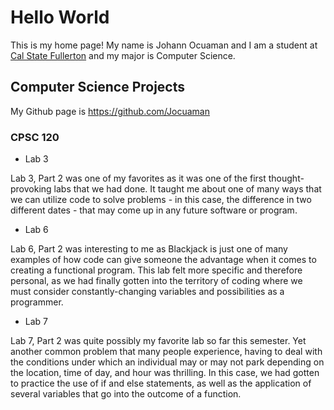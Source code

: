 # Hello World

This is my home page! My name is Johann Ocuaman and I am a student at [Cal State Fullerton](http://www.fullerton.edu/) and my major is Computer Science.

## Computer Science Projects

My Github page is https://github.com/Jocuaman

### CPSC 120

* Lab 3

Lab 3, Part 2 was one of my favorites as it was one of the first thought-provoking labs that we had done. It taught me about one of many ways that we can utilize code to solve problems - in this case, the difference in two different dates - that may come up in any future software or program.

* Lab 6

Lab 6, Part 2 was interesting to me as Blackjack is just one of many examples of how code can give someone the advantage when it comes to creating a functional program. This lab felt more specific and therefore personal, as we had finally gotten into the territory of coding where we must consider constantly-changing variables and possibilities as a programmer.

* Lab 7

Lab 7, Part 2 was quite possibly my favorite lab so far this semester. Yet another common problem that many people experience, having to deal with the conditions under which an individual may or may not park depending on the location, time of day, and hour was thrilling. In this case, we had gotten to practice the use of if and else statements, as well as the application of several variables that go into the outcome of a function.
